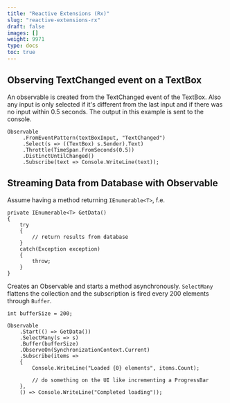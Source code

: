 ```yaml
---
title: "Reactive Extensions (Rx)"
slug: "reactive-extensions-rx"
draft: false
images: []
weight: 9971
type: docs
toc: true
---
```


## Observing TextChanged event on a TextBox
An observable is created from the TextChanged event of the TextBox. Also any input is only selected if it's different from the last input and if there was no input within 0.5 seconds. 
The output in this example is sent to the console.

    Observable
         .FromEventPattern(textBoxInput, "TextChanged")
         .Select(s => ((TextBox) s.Sender).Text)
         .Throttle(TimeSpan.FromSeconds(0.5))
         .DistinctUntilChanged()
         .Subscribe(text => Console.WriteLine(text));

## Streaming Data from Database with Observable
Assume having a method returning `IEnumerable<T>`, f.e.

    private IEnumerable<T> GetData()
    {
        try 
        {
            // return results from database 
        }
        catch(Exception exception)
        {
            throw;
        }
    }  

Creates an Observable and starts a method asynchronously. `SelectMany` flattens the collection and the subscription is fired every 200 elements through `Buffer`.

    int bufferSize = 200;

    Observable
        .Start(() => GetData())
        .SelectMany(s => s)
        .Buffer(bufferSize)
        .ObserveOn(SynchronizationContext.Current)
        .Subscribe(items => 
        {
            Console.WriteLine("Loaded {0} elements", items.Count);
            
            // do something on the UI like incrementing a ProgressBar
        },
        () => Console.WriteLine("Completed loading"));

